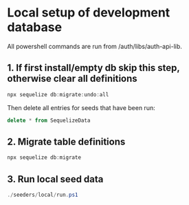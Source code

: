 # Local setup of development database

All powershell commands are run from /auth/libs/auth-api-lib.

## 1. If first install/empty db skip this step, otherwise clear all definitions

```Powershell
npx sequelize db:migrate:undo:all
```

Then delete all entries for seeds that have been run:

```SQL
delete * from SequelizeData
```

## 2. Migrate table definitions

```Powershell
npx sequelize db:migrate
```

## 3. Run local seed data

```Powershell
./seeders/local/run.ps1
```
